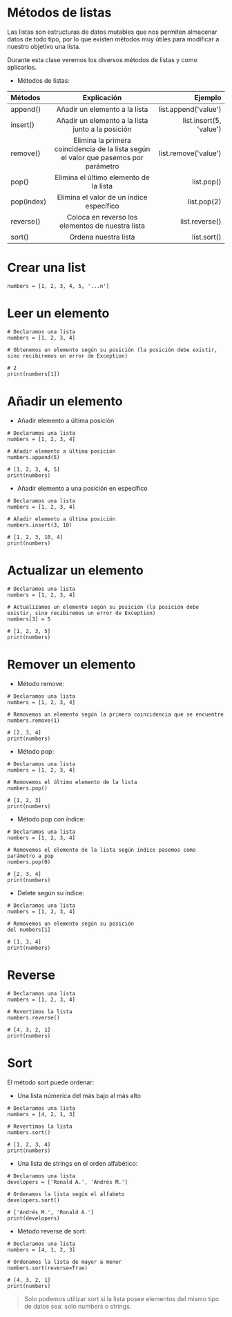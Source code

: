# Métodos de listas

Las listas son estructuras de datos mutables que nos permiten almacenar datos de todo tipo, por lo que existen métodos muy útiles para modificar a nuestro objetivo una lista.

Durante esta clase veremos los diversos métodos de listas y como aplicarlos.

- Métodos de listas:

| Métodos    |                                     Explicación                                      |                 Ejemplo |
| :--------- | :----------------------------------------------------------------------------------: | ----------------------: |
| append()   |                            Añadir un elemento a la lista                             |    list.append('value') |
| insert()   |                  Añadir un elemento a la lista junto a la posición                   | list.insert(5, 'value') |
| remove()   | Elimina la primera coincidencia de la lista según el valor que pasemos por parámetro |    list.remove('value') |
| pop()      |                        Elimina el último elemento de la lista                        |              list.pop() |
| pop(index) |                       Elimina el valor de un índice específico                       |             list.pop(2) |
| reverse()  |                   Coloca en reverso los elementos de nuestra lista                   |          list.reverse() |
| sort()     |                                 Ordena nuestra lista                                 |             list.sort() |

# Crear una list

```$
numbers = [1, 2, 3, 4, 5, '...n']
```

# Leer un elemento

```$
# Declaramos una lista
numbers = [1, 2, 3, 4]

# Obtenemos un elemento según su posición (la posición debe existir, sino recibiremos un error de Exception)

# 2
print(numbers[1])
```

# Añadir un elemento

- Añadir elemento a última posición

```$
# Declaramos una lista
numbers = [1, 2, 3, 4]

# Añadir elemento a última posición
numbers.append(5)

# [1, 2, 3, 4, 5]
print(numbers)
```

- Añadir elemento a una posición en específico

```$
# Declaramos una lista
numbers = [1, 2, 3, 4]

# Añadir elemento a última posición
numbers.insert(3, 10)

# [1, 2, 3, 10, 4]
print(numbers)
```

# Actualizar un elemento

```$
# Declaramos una lista
numbers = [1, 2, 3, 4]

# Actualizamos un elemento según su posición (la posición debe existir, sino recibiremos un error de Exception)
numbers[3] = 5

# [1, 2, 3, 5]
print(numbers)
```

# Remover un elemento

- Método remove:

```$
# Declaramos una lista
numbers = [1, 2, 3, 4]

# Removemos un elemento según la primera coincidencia que se encuentre
numbers.remove(1)

# [2, 3, 4]
print(numbers)
```

- Método pop:

```$
# Declaramos una lista
numbers = [1, 2, 3, 4]

# Removemos el último elemento de la lista
numbers.pop()

# [1, 2, 3]
print(numbers)
```

- Método pop con índice:

```$
# Declaramos una lista
numbers = [1, 2, 3, 4]

# Removemos el elemento de la lista según índice pasemos como parámetro a pop
numbers.pop(0)

# [2, 3, 4]
print(numbers)
```

- Delete según su índice:

```$
# Declaramos una lista
numbers = [1, 2, 3, 4]

# Removemos un elemento según su posición
del numbers[1]

# [1, 3, 4]
print(numbers)
```

# Reverse

```$
# Declaramos una lista
numbers = [1, 2, 3, 4]

# Revertimos la lista
numbers.reverse()

# [4, 3, 2, 1]
print(numbers)
```

# Sort

El método sort puede ordenar:

- Una lista númerica del más bajo al más alto

```$
# Declaramos una lista
numbers = [4, 2, 1, 3]

# Revertimos la lista
numbers.sort()

# [1, 2, 3, 4]
print(numbers)
```

- Una lista de strings en el orden alfabético:

```$
# Declaramos una lista
developers = ['Ronald A.', 'Andrés M.']

# Ordenamos la lista según el alfabeto
developers.sort()

# ['Andrés M.', 'Ronald A.']
print(developers)
```

- Método reverse de sort:

```$
# Declaramos una lista
numbers = [4, 1, 2, 3]

# Ordenamos la lista de mayor a menor
numbers.sort(reverse=True)

# [4, 3, 2, 1]
print(numbers)
```

> Solo podemos utilizar sort si la lista posee elementos del mismo tipo de datos sea: solo numbers o strings.
